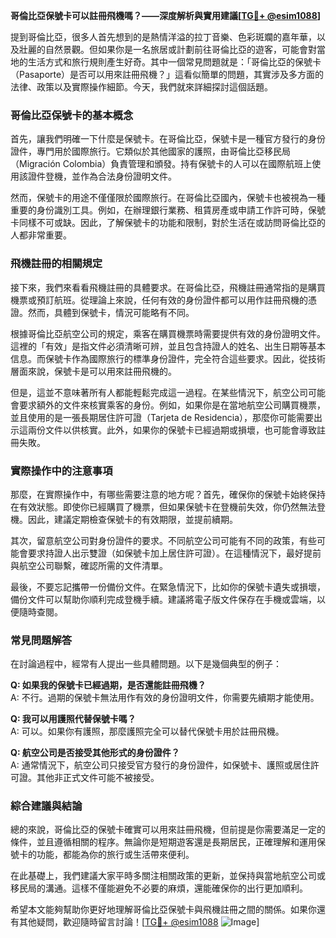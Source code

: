 **哥倫比亞保號卡可以註冊飛機嗎？——深度解析與實用建議[[TG💪+ @esim1088](https://t.me/s/esim1088)]**

提到哥倫比亞，很多人首先想到的是熱情洋溢的拉丁音樂、色彩斑斕的嘉年華，以及壯麗的自然景觀。但如果你是一名旅居或計劃前往哥倫比亞的遊客，可能會對當地的生活方式和旅行規則產生好奇。其中一個常見問題就是：「哥倫比亞的保號卡（Pasaporte）是否可以用來註冊飛機？」這看似簡單的問題，其實涉及多方面的法律、政策以及實際操作細節。今天，我們就來詳細探討這個話題。

### 哥倫比亞保號卡的基本概念

首先，讓我們明確一下什麼是保號卡。在哥倫比亞，保號卡是一種官方發行的身份證件，專門用於國際旅行。它類似於其他國家的護照，由哥倫比亞移民局（Migración Colombia）負責管理和頒發。持有保號卡的人可以在國際航班上使用該證件登機，並作為合法身份證明文件。

然而，保號卡的用途不僅僅限於國際旅行。在哥倫比亞國內，保號卡也被視為一種重要的身份識別工具。例如，在辦理銀行業務、租賃房產或申請工作許可時，保號卡同樣不可或缺。因此，了解保號卡的功能和限制，對於生活在或訪問哥倫比亞的人都非常重要。

### 飛機註冊的相關規定

接下來，我們來看看飛機註冊的具體要求。在哥倫比亞，飛機註冊通常指的是購買機票或預訂航班。從理論上來說，任何有效的身份證件都可以用作註冊飛機的憑證。然而，具體到保號卡，情況可能略有不同。

根據哥倫比亞航空公司的規定，乘客在購買機票時需要提供有效的身份證明文件。這裡的「有效」是指文件必須清晰可辨，並且包含持證人的姓名、出生日期等基本信息。而保號卡作為國際旅行的標準身份證件，完全符合這些要求。因此，從技術層面來說，保號卡是可以用來註冊飛機的。

但是，這並不意味著所有人都能輕鬆完成這一過程。在某些情況下，航空公司可能會要求額外的文件來核實乘客的身份。例如，如果你是在當地航空公司購買機票，並且使用的是一張長期居住許可證（Tarjeta de Residencia），那麼你可能需要出示這兩份文件以供核實。此外，如果你的保號卡已經過期或損壞，也可能會導致註冊失敗。

### 實際操作中的注意事項

那麼，在實際操作中，有哪些需要注意的地方呢？首先，確保你的保號卡始終保持在有效狀態。即使你已經購買了機票，但如果保號卡在登機前失效，你仍然無法登機。因此，建議定期檢查保號卡的有效期限，並提前續期。

其次，留意航空公司對身份證件的要求。不同航空公司可能有不同的政策，有些可能會要求持證人出示雙證（如保號卡加上居住許可證）。在這種情況下，最好提前與航空公司聯繫，確認所需的文件清單。

最後，不要忘記攜帶一份備份文件。在緊急情況下，比如你的保號卡遺失或損壞，備份文件可以幫助你順利完成登機手續。建議將電子版文件保存在手機或雲端，以便隨時查閱。

### 常見問題解答

在討論過程中，經常有人提出一些具體問題。以下是幾個典型的例子：

**Q: 如果我的保號卡已經過期，是否還能註冊飛機？**  
A: 不行。過期的保號卡無法用作有效的身份證明文件，你需要先續期才能使用。

**Q: 我可以用護照代替保號卡嗎？**  
A: 可以。如果你有護照，那麼護照完全可以替代保號卡用於註冊飛機。

**Q: 航空公司是否接受其他形式的身份證件？**  
A: 通常情況下，航空公司只接受官方發行的身份證件，如保號卡、護照或居住許可證。其他非正式文件可能不被接受。

### 綜合建議與結論

總的來說，哥倫比亞的保號卡確實可以用來註冊飛機，但前提是你需要滿足一定的條件，並且遵循相關的程序。無論你是短期遊客還是長期居民，正確理解和運用保號卡的功能，都能為你的旅行或生活帶來便利。

在此基礎上，我們建議大家平時多關注相關政策的更新，並保持與當地航空公司或移民局的溝通。這樣不僅能避免不必要的麻煩，還能確保你的出行更加順利。

希望本文能夠幫助你更好地理解哥倫比亞保號卡與飛機註冊之間的關係。如果你還有其他疑問，歡迎隨時留言討論！[[TG💪+ @esim1088](https://t.me/s/esim1088) ![Image](https://i.postimg.cc/4NQfJmqS/Snipaste-2025-05-13-00-14-12.png)]